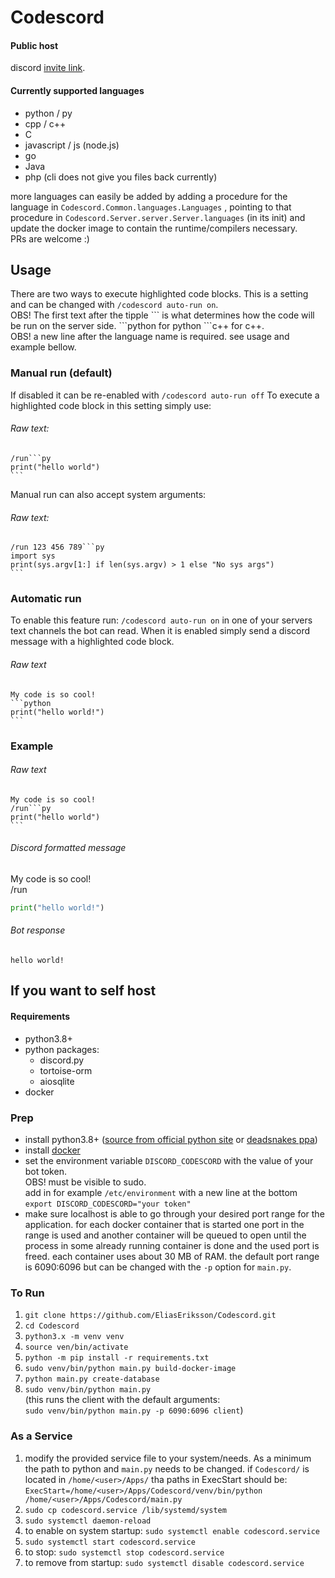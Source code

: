 # Codescord

#### Public host
discord [invite link](https://discord.com/api/oauth2/authorize?client_id=749273748934230018&permissions=128&scope=bot).

#### Currently supported languages
* python / py
* cpp / c++
* C
* javascript / js (node.js)
* go
* Java
* php (cli does not give you files back currently)

more languages can easily be added by adding a procedure for the language in `Codescord.Common.languages.Languages`
, pointing to that procedure in `Codescord.Server.server.Server.languages` (in its init)
and update the docker image to contain the runtime/compilers necessary. \
PRs are welcome :)

## Usage
There are two ways to execute highlighted code blocks. This is a setting and can be changed
 with `/codescord auto-run on`. \
 OBS! The first text after the tipple \``` is what determines how the code will be run on the server side.
\```python for python \```c++ for c++. \
OBS! a new line after the language name is required. see usage and example bellow.
### Manual run (default)
If disabled it can be re-enabled with `/codescord auto-run off`
To execute a highlighted code block in this setting simply use:
###### Raw text:
````
/run```py
print("hello world")
```
````
Manual run can also accept system arguments:
###### Raw text:
````
/run 123 456 789```py
import sys
print(sys.argv[1:] if len(sys.argv) > 1 else "No sys args")
```
````
### Automatic run
To enable this feature run: `/codescord auto-run on` in one of your servers 
text channels the bot can read. When it is enabled 
simply send a discord message with a highlighted code block.
###### Raw text

````
My code is so cool!
```python
print("hello world!")
```
````

### Example
###### Raw text
````
My code is so cool!
/run```py
print("hello world")
```
````
###### Discord formatted message
My code is so cool! \
/run
```python
print("hello world!")
```

###### Bot response

```
hello world!
```

## If you want to self host
#### Requirements
* python3.8+
* python packages:
    * discord.py
    * tortoise-orm
    * aiosqlite
* docker


### Prep
* install python3.8+ ([source from official python site](https://www.python.org/) or [deadsnakes ppa](https://launchpad.net/~deadsnakes/+archive/ubuntu/ppa))
* install [docker](https://docs.docker.com/get-docker/)
* set the environment variable `DISCORD_CODESCORD` with the value of your bot token. \
 OBS! must be visible to sudo. \
 add in for example `/etc/environment` with a new line at the bottom `export DISCORD_CODESCORD="your token"`
* make sure localhost is able to go through your desired port range for the application. for each docker container
 that is started one port in the range is used and another container will be queued to open until the process in some
 already running container is done and the used port is freed. each container uses about 30 MB of RAM.
 the default port range is 6090:6096 but can be changed with the `-p` option for `main.py`.

### To Run
1. `git clone https://github.com/EliasEriksson/Codescord.git`
2. `cd Codescord`
3. `python3.x -m venv venv`
4. `source ven/bin/activate`
5. `python -m pip install -r requirements.txt`
6. `sudo venv/bin/python main.py build-docker-image`
7. `python main.py create-database`
8. `sudo venv/bin/python main.py` \
   (this runs the client with the default arguments: \
   `sudo venv/bin/python main.py -p 6090:6096 client`)

### As a Service
1. modify the provided service file to your system/needs.
As a minimum the path to python and `main.py` needs to be changed.
if `Codescord/` is located in `/home/<user>/Apps/` tha paths in ExecStart should be: \
`ExecStart=/home/<user>/Apps/Codescord/venv/bin/python /home/<user>/Apps/Codescord/main.py`
2. `sudo cp codescord.service /lib/systemd/system`
3. `sudo systemctl daemon-reload`
4. to enable on system startup: `sudo systemctl enable codescord.service`
5. `sudo systemctl start codescord.service`
6. to stop: `sudo systemctl stop codescord.service`
7. to remove from startup: `sudo systemctl disable codescord.service`
